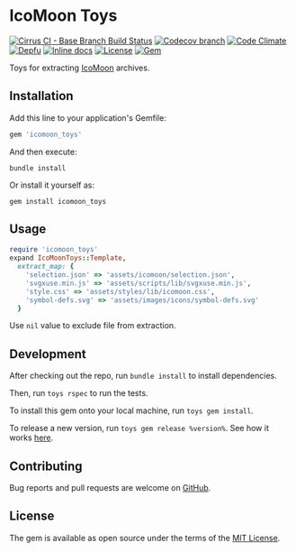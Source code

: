 # IcoMoon Toys

[![Cirrus CI - Base Branch Build Status](https://img.shields.io/cirrus/github/AlexWayfer/icomoon_toys?style=flat-square)](https://cirrus-ci.com/github/AlexWayfer/icomoon_toys)
[![Codecov branch](https://img.shields.io/codecov/c/github/AlexWayfer/icomoon_toys/master.svg?style=flat-square)](https://codecov.io/gh/AlexWayfer/icomoon_toys)
[![Code Climate](https://img.shields.io/codeclimate/maintainability/AlexWayfer/icomoon_toys.svg?style=flat-square)](https://codeclimate.com/github/AlexWayfer/icomoon_toys)
[![Depfu](https://img.shields.io/depfu/AlexWayfer/icomoon_toys?style=flat-square)](https://depfu.com/repos/github/AlexWayfer/icomoon_toys)
[![Inline docs](https://inch-ci.org/github/AlexWayfer/icomoon_toys.svg?branch=master)](https://inch-ci.org/github/AlexWayfer/icomoon_toys)
[![License](https://img.shields.io/github/license/AlexWayfer/icomoon_toys.svg?style=flat-square)](https://github.com/AlexWayfer/icomoon_toys/blob/master/LICENSE.txt)
[![Gem](https://img.shields.io/gem/v/icomoon_toys.svg?style=flat-square)](https://rubygems.org/gems/icomoon_toys)

Toys for extracting [IcoMoon](https://icomoon.io/) archives.

## Installation

Add this line to your application's Gemfile:

```ruby
gem 'icomoon_toys'
```

And then execute:

```shell
bundle install
```

Or install it yourself as:

```shell
gem install icomoon_toys
```

## Usage

```ruby
require 'icomoon_toys'
expand IcoMoonToys::Template,
  extract_map: {
    'selection.json' => 'assets/icomoon/selection.json',
    'svgxuse.min.js' => 'assets/scripts/lib/svgxuse.min.js',
    'style.css' => 'assets/styles/lib/icomoon.css',
    'symbol-defs.svg' => 'assets/images/icons/symbol-defs.svg'
  }
```

Use `nil` value to exclude file from extraction.

## Development

After checking out the repo, run `bundle install` to install dependencies.

Then, run `toys rspec` to run the tests.

To install this gem onto your local machine, run `toys gem install`.

To release a new version, run `toys gem release %version%`.
See how it works [here](https://github.com/AlexWayfer/gem_toys#release).

## Contributing

Bug reports and pull requests are welcome on [GitHub](https://github.com/AlexWayfer/icomoon_toys).

## License

The gem is available as open source under the terms of the
[MIT License](https://opensource.org/licenses/MIT).
